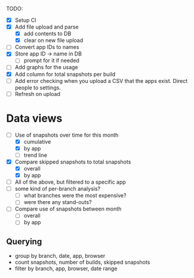 TODO:

- [x] Setup CI
- [x] Add file upload and parse
  - [x] add contents to DB
  - [x] clear on new file upload
- [ ] Convert app IDs to names
- [x] Store app ID -> name in DB
  - [ ] prompt for it if needed
- [ ] Add graphs for the usage
- [x] Add column for total snapshots per build
- [ ] Add error checking when you upload a CSV that the apps exist. Direct people to settings.
- [ ] Refresh on upload

# Data views

- [ ] Use of snapshots over time for this month
  - [x] cumulative
  - [x] by app
  - [ ] trend line
- [x] Compare skipped snapshots to total snapshots
  - [x] overall
  - [x] by app
- [ ] All of the above, but filtered to a specific app
- [ ] some kind of per-branch analysis?
  - [ ] what branches were the most expensive?
  - [ ] were there any stand-outs?
- [ ] Compare use of snapshots between month
  - [ ] overall
  - [ ] by app

## Querying

- group by branch, date, app, browser
- count snapshots, number of builds, skipped snapshots
- filter by branch, app, browser, date range
